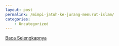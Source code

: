 ```yaml
---
layout: post
permalink: /mimpi-jatuh-ke-jurang-menurut-islam/
categories:
    - Uncategorized
---
```


[Baca Selengkapnya](/04)